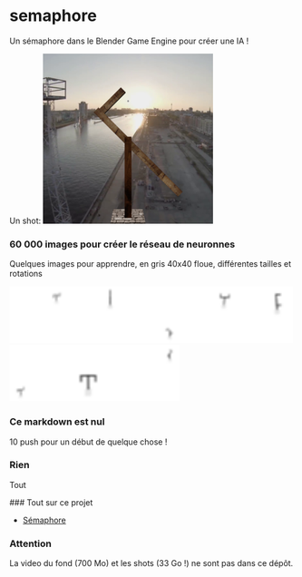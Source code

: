 # semaphore

Un sémaphore dans le Blender Game Engine pour créer une IA !

Un shot:
<img src="/doc/shot_15_y.png" width="300" height="300">

### 60 000 images pour créer le réseau de neuronnes

Quelques images pour apprendre, en gris 40x40 floue, différentes tailles et rotations

<img src="/doc/some_shot_NB/shot_24000_i.png" width="100" height="100"/><img src="/doc/some_shot_NB/shot_24001_ .png" width="100" height="100"/><img src="/doc/some_shot_NB/shot_24002_f.png" width="100" height="100"/><img src="/doc/some_shot_NB/shot_24003_a.png" width="100" height="100"/><img src="/doc/some_shot_NB/shot_24004_c.png" width="100" height="100"/><img src="/doc/some_shot_NB/shot_24005_i.png" width="100" height="100"/><img src="/doc/some_shot_NB/shot_24006_e.png" width="100" height="100"/><img src="/doc/some_shot_NB/shot_24007_m.png" width="100" height="100"/>


### Ce markdown est nul

10 push pour un début de quelque chose !

### Rien

Tout

### Tout sur ce projet

* [Sémaphore](https://ressources.labomedia.org/jeu_du_semaphore_dans_le_blender_game_engine)

### Attention

La video du fond (700 Mo) et les shots (33 Go !) ne sont pas dans ce dépôt.
